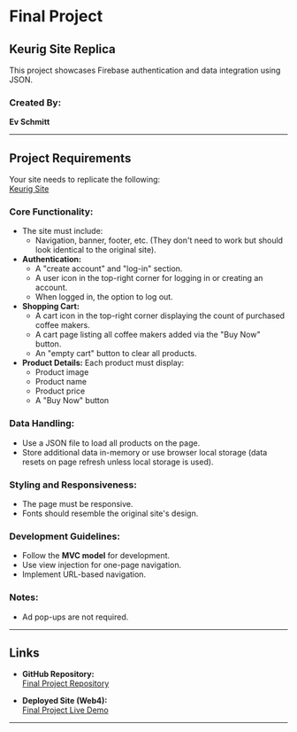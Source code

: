 # Final Project

## Keurig Site Replica

This project showcases Firebase authentication and data integration using JSON.

### Created By:

**Ev Schmitt**

---

## Project Requirements

Your site needs to replicate the following:  
[Keurig Site](https://www.keurig.com/c/coffeemakers101?cm_sp=bo+cybermonday21-_-promo+hero+banner-_-shop+coffee+makers)

### Core Functionality:

- The site must include:
  - Navigation, banner, footer, etc. (They don't need to work but should look identical to the original site).
- **Authentication:**
  - A "create account" and "log-in" section.
  - A user icon in the top-right corner for logging in or creating an account.
  - When logged in, the option to log out.
- **Shopping Cart:**
  - A cart icon in the top-right corner displaying the count of purchased coffee makers.
  - A cart page listing all coffee makers added via the "Buy Now" button.
  - An "empty cart" button to clear all products.
- **Product Details:** Each product must display:
  - Product image
  - Product name
  - Product price
  - A "Buy Now" button

### Data Handling:

- Use a JSON file to load all products on the page.
- Store additional data in-memory or use browser local storage (data resets on page refresh unless local storage is used).

### Styling and Responsiveness:

- The page must be responsive.
- Fonts should resemble the original site's design.

### Development Guidelines:

- Follow the **MVC model** for development.
- Use view injection for one-page navigation.
- Implement URL-based navigation.

### Notes:

- Ad pop-ups are not required.

---

## Links

- **GitHub Repository:**  
  [Final Project Repository](https://github.com/evanjschmitt/N315/tree/main/finalProject)

- **Deployed Site (Web4):**  
  [Final Project Live Demo](https://in-info-web4.luddy.indianapolis.iu.edu/~ejschmit/N315/finalProject/dist)
---